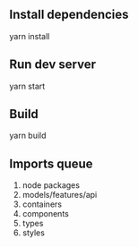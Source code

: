 ## Install dependencies

yarn install

## Run dev server

yarn start

## Build

yarn build

## Imports queue

1. node packages
2. models/features/api
3. containers
4. components
5. types
6. styles